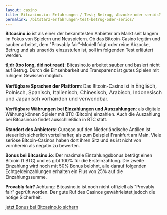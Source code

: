 ```yaml
---
layout: casino
title: Bitcasino.io: Erfahrungen / Test; Betrug, Abzocke oder seriös?
permalink: /bitstarz-erfahrungen-test-betrug-oder-serios/
---
```


<strong>Bitcasino.io</strong> ist als einer der bekanntesten Anbieter am Markt seit langem im Fokus von Spielern und Neuspielern. Ob das Bitcoin-Casino legitim und sauber arbeitet, dem "Provably fair"-Modell folgt oder reine Abzocke, Betrug und als unseriös einzustufen ist, soll im folgenden Test erläutert werden.

<strong>tl;dr (too long, did not read)</strong>: Bitcasino.io arbeitet sauber und basiert nicht auf Betrug. Durch die Einsehbarkeit und Transparenz ist gutes Spielen mit ruhigem Gewissen möglich.

<strong>Verfügbare Sprachen der Plattform</strong>: Das Bitcoin-Casino ist in <span style="font-size: 12pt;">Englisch, Polnisch, </span><span style="font-size: 12pt;">Spanisch, Italienisch, Chinesisch, </span><span style="font-size: 12pt;">Arabisch, Indonesisch und Japanisch vorhanden und verwendbar.</span>

<strong>Verfügbare Währungen bei Einzahlungen und Auszahlungen</strong>: als digitale Währung können Spieler mit BTC (Bitcoin) einzahlen. Auch die Auszahlung bei Bitcasino.io findet ausschließlich in BTC statt.

<strong>Standort des Anbieters</strong>: Curaçao auf den Niederländische Antillen ist steuerlich sicherlich vorteilhafter, als zum Beispiel Frankfurt am Main. Viele seriöse Bitcoin-Casinos haben dort ihren Sitz und es ist nicht von vornherein als negativ zu bewerten.

<strong>Bonus bei Bitcasino.io</strong>: Der maximale Einzahlungsbonus beträgt einen Bitcoin (1 BTC) und es gibt 100% für die Ersteinzahlung. Die zweite Einzahlung wird noch mit 50% Bonus belohnt, alle darauf folgenden Echtgeldeinzahlungen erhalten ein Plus von 25% auf die Einzahlungssumme.

<strong>Provably fair?</strong> Achtung: Bitcasino.io ist noch nicht offiziell als "Provably fair" geprüft worden. Der gute Ruf des Casinos gewährleistet jedoch die nötige Sicherheit.

<a rel="nofollow" target="_blank" href="http://bitcoincasinodeutsch.de/go/link/bitcasino-io/" class="myButton">jetzt Bonus bei Bitcasino.io sichern</a>
